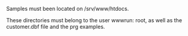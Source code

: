 Samples must been located on /srv/www/htdocs.

These directories must belong to the user wwwrun: root, as well as the customer.dbf file and the prg examples.
